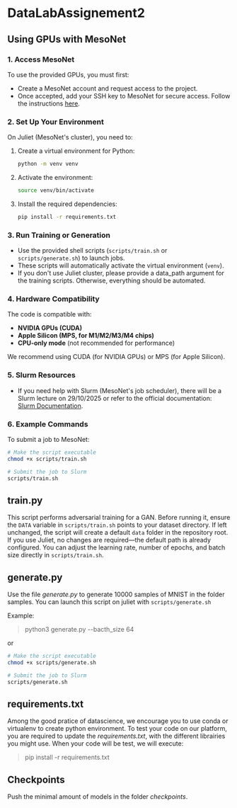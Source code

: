 # DataLabAssignement2

## Using GPUs with MesoNet

### 1. Access MesoNet
To use the provided GPUs, you must first:
- Create a MesoNet account and request access to the project.
- Once accepted, add your SSH key to MesoNet for secure access. Follow the instructions [here](https://www.mesonet.fr/documentation/user-documentation/code_form/juliet/connexion).

### 2. Set Up Your Environment
On Juliet (MesoNet's cluster), you need to:

1. Create a virtual environment for Python:
   ```bash
   python -m venv venv
   ```

2. Activate the environment:
   ```bash
   source venv/bin/activate
   ```

3. Install the required dependencies:
   ```bash
   pip install -r requirements.txt
   ```

### 3. Run Training or Generation
- Use the provided shell scripts (`scripts/train.sh` or `scripts/generate.sh`) to launch jobs.
- These scripts will automatically activate the virtual environment (`venv`).
- If you don't use Juliet cluster, please provide a data_path argument for the training scripts. Otherwise, everything should be automated.

### 4. Hardware Compatibility
The code is compatible with:
- **NVIDIA GPUs (CUDA)**
- **Apple Silicon (MPS, for M1/M2/M3/M4 chips)**
- **CPU-only mode** (not recommended for performance)

We recommend using CUDA (for NVIDIA GPUs) or MPS (for Apple Silicon).

### 5. Slurm Resources
- If you need help with Slurm (MesoNet's job scheduler), there will be a Slurm lecture on 29/10/2025 or refer to the official documentation: [Slurm Documentation](https://slurm.schedmd.com/documentation.html).

### 6. Example Commands
To submit a job to MesoNet:
```bash
# Make the script executable
chmod +x scripts/train.sh

# Submit the job to Slurm
scripts/train.sh
```
## train.py
This script performs adversarial training for a GAN. Before running it, ensure the `DATA` variable in `scripts/train.sh` points to your dataset directory. If left unchanged, the script will create a default `data` folder in the repository root. If you use Juliet, no changes are required—the default path is already configured. You can adjust the learning rate, number of epochs, and batch size directly in `scripts/train.sh`.

## generate.py
Use the file *generate.py* to generate 10000 samples of MNIST in the folder samples. You can launch this script on juliet with `scripts/generate.sh`

Example:
  > python3 generate.py --bacth_size 64

or 

```bash
# Make the script executable
chmod +x scripts/generate.sh

# Submit the job to Slurm
scripts/generate.sh
```

## requirements.txt
Among the good pratice of datascience, we encourage you to use conda or virtualenv to create python environment. 
To test your code on our platform, you are required to update the *requirements.txt*, with the different librairies you might use. 
When your code will be test, we will execute: 
  > pip install -r requirements.txt


## Checkpoints
Push the minimal amount of models in the folder *checkpoints*.

